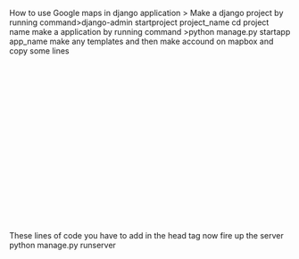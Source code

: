 How to use Google maps in django application >
Make a django project by running command>django-admin startproject project_name
cd project name
make a application by running command >python manage.py startapp app_name
make any templates 
and then make accound on mapbox and copy some lines 

<div id='map' style='width: 400px; height: 300px;'></div>
<script>
mapboxgl.accessToken = 'pk.eyJ1Ijoia2FtYWwwMDcyIiwiYSI6ImNrcDNsMmlhcDI0c3gyd21wZ2x2aThkbTAifQ.4wFDwS-374kWTE0_j37mVA';
var map = new mapboxgl.Map({
container: 'map',
style: 'mapbox://styles/mapbox/streets-v11'
});
</script>
These lines of code you have to add in the head tag
now fire up the server python manage.py runserver
